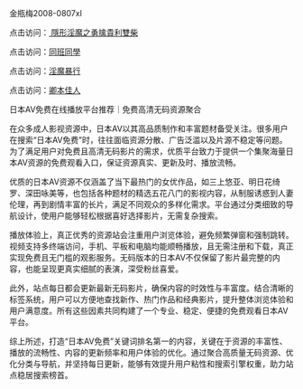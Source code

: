  金瓶梅2008-0807xl


点击访问：<a href="https://vassv.pages.dev/"> 隱形淫魔之勇擒貴利雙柴 </a>

点击访问：<a href="https://gsd-agv.pages.dev/">同班同學</a>

点击访问：<a href="https://bered.pages.dev/">淫魔暴行</a>

点击访问：<a href="https://rtj-3zo.pages.dev/">卿本佳人</a>


日本AV免费在线播放平台推荐｜免费高清无码资源聚合

在众多成人影视资源中，日本AV以其高品质制作和丰富题材备受关注。很多用户在搜索“日本AV免费”时，往往面临资源分散、广告泛滥以及片源不稳定等问题。为了满足用户对免费且高清无码影片的需求，优质平台致力于提供一个集聚海量日本AV资源的免费观看入口，保证资源真实、更新及时、播放流畅。

优质的日本AV资源不仅涵盖了当下最热门的女优作品，如三上悠亚、明日花绮罗、深田咏美等，也包括各种题材的精选五花八门的影视内容，从制服诱惑到人妻伦理，再到剧情丰富的长片，满足不同观众的多样化需求。平台通过分类细致的导航设计，使用户能够轻松根据喜好选择影片，无需复杂搜索。

播放体验上，真正优秀的资源站会注重用户浏览体验，避免频繁弹窗和强制跳转。视频支持多终端访问，手机、平板和电脑均能顺畅播放，且无需注册和下载，真正实现免费且无门槛的观影服务。无码版本的日本AV不仅保留了影片最完整的内容，也能呈现更真实细腻的表演，深受粉丝喜爱。

此外，站点每日都会更新最新无码影片，确保内容的时效性与丰富度。结合清晰的标签系统，用户可以方便地查找新作、热门作品和经典影片，提升整体浏览体验和用户满意度。所有这些因素共同构建了一个专业、稳定、便捷的免费观看日本AV平台。

综上所述，打造“日本AV免费”关键词排名第一的内容，关键在于资源的丰富性、播放的流畅性、内容的更新频率和用户体验的优化。通过聚合高质量无码资源、优化分类与导航，并坚持每日更新，能够有效提升用户粘性和搜索引擎权重，助力站点稳居搜索榜首。



<span style="display:none;">[Canonical link]( https://github.com/xl080725/12340 ）</span>
